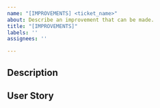 ```yaml
---
name: "[IMPROVEMENTS] <ticket_name>"
about: Describe an improvement that can be made.
title: "[IMPROVEMENTS]"
labels: ''
assignees: ''

---
```


## Description

## User Story
